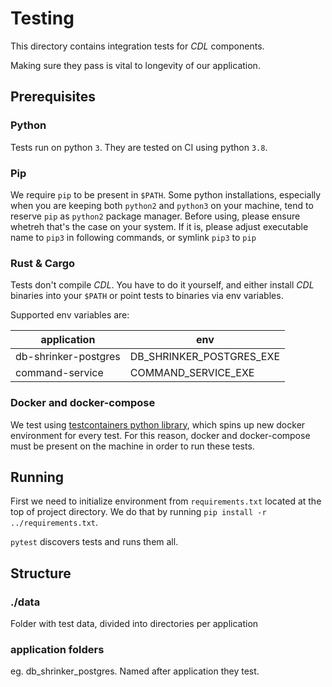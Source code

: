 # Testing

This directory contains integration tests for *CDL* components.

Making sure they pass is vital to longevity of our application.

## Prerequisites

### Python
Tests run on python `3`. They are tested on CI using python `3.8`.

### Pip
We require `pip` to be present in `$PATH`. Some python installations, especially when you are keeping both `python2` and `python3`
on your machine, tend to reserve `pip` as `python2` package manager. Before using, please ensure whetreh that's the case on your system.
If it is, please adjust executable name to `pip3` in following commands, or symlink `pip3` to `pip`

### Rust & Cargo
Tests don't compile *CDL*. You have to do it yourself, and either install *CDL* binaries into your `$PATH` or point tests to binaries via env variables.

Supported env variables are:

| application | env |
|---|---|
| db-shrinker-postgres | DB_SHRINKER_POSTGRES_EXE |
| command-service | COMMAND_SERVICE_EXE |

### Docker and docker-compose
We test using [testcontainers python library](https://pypi.org/project/testcontainers/), which spins up new docker environment for every test.
For this reason, docker and docker-compose must be present on the machine in order to run these tests.

## Running
First we need to initialize environment from `requirements.txt` located at the top of project directory.
We do that by running `pip install -r ../requirements.txt`.

`pytest` discovers tests and runs them all.

## Structure
 
### ./data
Folder with test data, divided into directories per application

### application folders
eg. db_shrinker_postgres. Named after application they test.
